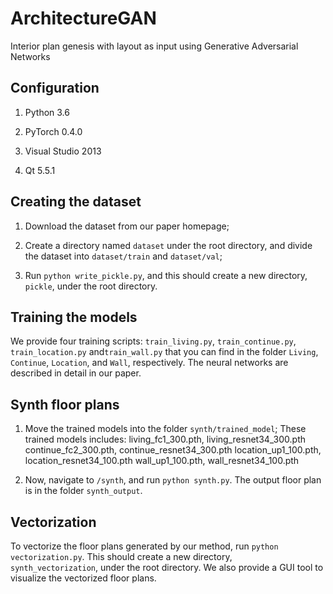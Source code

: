 # ArchitectureGAN
Interior plan genesis with layout as input using Generative Adversarial Networks
## Configuration
1. Python 3.6

2. PyTorch 0.4.0

3. Visual Studio 2013

4. Qt 5.5.1

## Creating the dataset
1. Download the dataset from our paper homepage;

2. Create a directory named `dataset` under the root directory, and divide the dataset into
`dataset/train` and `dataset/val`;

3. Run `python write_pickle.py`, and this should create a new directory, `pickle`, under the root
directory.

## Training the models

We provide four training scripts: `train_living.py`, `train_continue.py`, `train_location.py`
and`train_wall.py` that you can find in the folder `Living`, `Continue`, `Location`, and `Wall`,
respectively. The neural networks are described in detail in our paper.

## Synth floor plans

1. Move the trained models into the folder `synth/trained_model`;
These trained models includes:
living_fc1_300.pth, living_resnet34_300.pth
continue_fc2_300.pth, continue_resnet34_300.pth
location_up1_100.pth, location_resnet34_100.pth
wall_up1_100.pth, wall_resnet34_100.pth

2. Now, navigate to `/synth`, and run `python synth.py`. The output floor plan is in the folder
`synth_output`.

## Vectorization

To vectorize the floor plans generated by our method, run `python vectorization.py`. This should
create a new directory, ` synth_vectorization`, under the root directory.
We also provide a GUI tool to visualize the vectorized floor plans.
